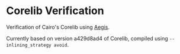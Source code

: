 # Corelib Verification

Verification of Cairo's Corelib using [Aegis](https://github.com/lindy-labs/aegis).

Currently based on version a429d8ad4 of Corelib, compiled using `--inlining_strategy avoid`.
